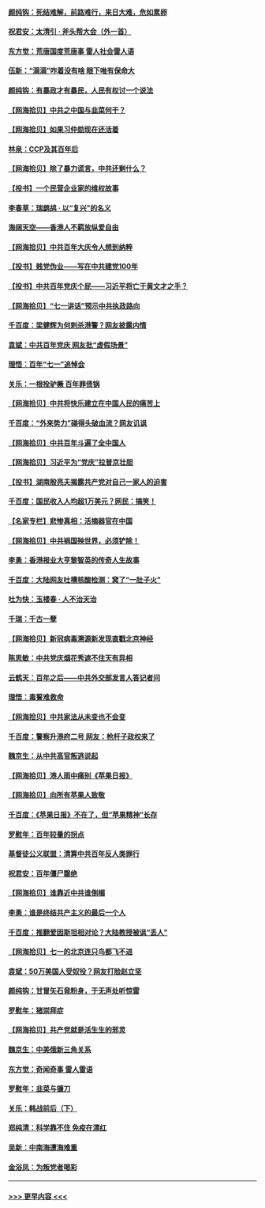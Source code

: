 #### [颜纯钩：死结难解，前路难行，来日大难，危如累卵](../pages/nsc993/n13077179.md?t=07091402) 
#### [祝君安：太清引 · 斧头帮大会（外一首）](../pages/nsc993/n13077162.md?t=07091402) 
#### [东方觉：荒唐国度荒唐事 雷人社会雷人语](../pages/nsc993/n13075917.md?t=07091402) 
#### [伍新：“滴滴”咋着没有啥 眼下唯有保命大](../pages/nsc993/n13075894.md?t=07091402) 
#### [颜纯钩：有暴政才有暴民，人民有权讨一个说法](../pages/nsc993/n13075734.md?t=07091402) 
#### [【网海拾贝】中共之中国与韭菜何干？](../pages/nsc993/n13075428.md?t=07091402) 
#### [【网海拾贝】如果习仲勋现在还活着](../pages/nsc993/n13073410.md?t=07091402) 
#### [林泉：CCP及其百年后](../pages/nsc993/n13073226.md?t=07091402) 
#### [【网海拾贝】除了暴力谎言，中共还剩什么？](../pages/nsc993/n13071082.md?t=07091402) 
#### [【投书】一个民营企业家的维权故事](../pages/nsc993/n13070932.md?t=07091402) 
#### [李春草：瑞鹧鸪 · 以“复兴”的名义](../pages/nsc993/n13069984.md?t=07091402) 
#### [海阔天空——香港人不羁放纵爱自由](../pages/nsc993/n13069407.md?t=07091402) 
#### [【网海拾贝】中共百年大庆令人想到纳粹](../pages/nsc993/n13068483.md?t=07091402) 
#### [【投书】贱党伪业——写在中共建党100年](../pages/nsc993/n13067843.md?t=07091402) 
#### [【投书】中共百年党庆个屁——习近平将亡于黄文才之手？](../pages/nsc993/n13067425.md?t=07091402) 
#### [【网海拾贝】“七一讲话”预示中共执政路向](../pages/nsc993/n13066434.md?t=07091402) 
#### [千百度：梁健辉为何刺杀港警？网友披露内情](../pages/nsc993/n13066979.md?t=07091402) 
#### [袁斌：中共百年党庆 网友批“虚假场景”](../pages/nsc993/n13066385.md?t=07091402) 
#### [理悟：百年“七一”追悼会](../pages/nsc993/n13066106.md?t=07091402) 
#### [关乐：一根拴驴橛 百年罪债锅](../pages/nsc993/n13066089.md?t=07091402) 
#### [【网海拾贝】中共将快乐建立在中国人民的痛苦上](../pages/nsc993/n13064939.md?t=07091402) 
#### [千百度：“外来势力”碰得头破血流？网友讥讽](../pages/nsc993/n13064878.md?t=07091402) 
#### [【网海拾贝】中共百年斗遍了全中国人](../pages/nsc993/n13060020.md?t=07091402) 
#### [【网海拾贝】习近平为“党庆”拉普京壮胆](../pages/nsc993/n13057781.md?t=07091402) 
#### [【投书】湖南殷亮夫揭露共产党对自己一家人的迫害](../pages/nsc993/n13057744.md?t=07091402) 
#### [千百度：国民收入人均超1万美元？网民：搞笑！](../pages/nsc993/n13057692.md?t=07091402) 
#### [【名家专栏】悲惨真相：活摘器官在中国](../pages/nsc993/n13056611.md?t=07091402) 
#### [【网海拾贝】中共祸国殃世界，必须铲除！](../pages/nsc993/n13056011.md?t=07091402) 
#### [李勇：香港报业大亨黎智英的传奇人生故事](../pages/nsc993/n13055258.md?t=07091402) 
#### [千百度：大陆网友吐槽核酸检测：窝了“一肚子火”](../pages/nsc993/n13055194.md?t=07091402) 
#### [吐为快：玉楼春 · 人不治天治](../pages/nsc993/n13054028.md?t=07091402) 
#### [千瑞：千古一孽](../pages/nsc993/n13054016.md?t=07091402) 
#### [【网海拾贝】新冠病毒溯源新发现直戳北京神经](../pages/nsc993/n13052425.md?t=07091402) 
#### [陈思敏：中共党庆烟花秀遮不住天有异相](../pages/nsc993/n13052020.md?t=07091402) 
#### [云鹤天：百年之后——中共外交部发言人答记者问](../pages/nsc993/n13051604.md?t=07091402) 
#### [理悟：毒誓难救命](../pages/nsc993/n13051601.md?t=07091402) 
#### [【网海拾贝】中共家法从未变也不会变](../pages/nsc993/n13050366.md?t=07091402) 
#### [千百度：警察升港府二号 网友：枪杆子政权来了](../pages/nsc993/n13050261.md?t=07091402) 
#### [魏京生：从中共高官叛逃说起](../pages/nsc993/n13048997.md?t=07091402) 
#### [【网海拾贝】港人雨中痛别《苹果日报》](../pages/nsc993/n13048941.md?t=07091402) 
#### [【网海拾贝】向所有苹果人致敬](../pages/nsc993/n13046795.md?t=07091402) 
#### [千百度：《苹果日报》不在了，但“苹果精神”长存](../pages/nsc993/n13046703.md?t=07091402) 
#### [罗慰年：百年较量的拐点](../pages/nsc993/n13046542.md?t=07091402) 
#### [基督徒公义联盟：清算中共百年反人类罪行](../pages/nsc993/n13046499.md?t=07091402) 
#### [祝君安：百年僵尸罄绝](../pages/nsc993/n13045595.md?t=07091402) 
#### [【网海拾贝】谁靠近中共谁倒楣](../pages/nsc993/n13044667.md?t=07091402) 
#### [李勇：谁是终结共产主义的最后一个人](../pages/nsc993/n13044397.md?t=07091402) 
#### [千百度：推翻爱因斯坦相对论？大陆教授被讽“丢人”](../pages/nsc993/n13043908.md?t=07091402) 
#### [【网海拾贝】七一的北京连只鸟都飞不进](../pages/nsc993/n13041377.md?t=07091402) 
#### [袁斌：50万美国人受奴役？网友打脸赵立坚](../pages/nsc993/n13041330.md?t=07091402) 
#### [颜纯钩：甘冒矢石竟粉身，于无声处听惊雷](../pages/nsc993/n13041140.md?t=07091402) 
#### [罗慰年：猪崇拜症](../pages/nsc993/n13041071.md?t=07091402) 
#### [【网海拾贝】共产党就是活生生的邪灵](../pages/nsc993/n13036627.md?t=07091402) 
#### [魏京生：中美俄新三角关系](../pages/nsc993/n13035986.md?t=07091402) 
#### [东方觉：奇闻奇事 雷人雷语](../pages/nsc993/n13035878.md?t=07091402) 
#### [罗慰年：韭菜与镰刀](../pages/nsc993/n13034374.md?t=07091402) 
#### [关乐：韩战前后（下）](../pages/nsc993/n13034113.md?t=07091402) 
#### [郑纯清：科学靠不住 免疫在漂红](../pages/nsc993/n13034093.md?t=07091402) 
#### [吴新：中南海遭海难重](../pages/nsc993/n13034084.md?t=07091402) 
#### [金浴凤：为叛党者喝彩](../pages/nsc993/n13034058.md?t=07091402) 

----
#### [ >>> 更早内容 <<< ](../indexes/nsc993-earlier.md)
